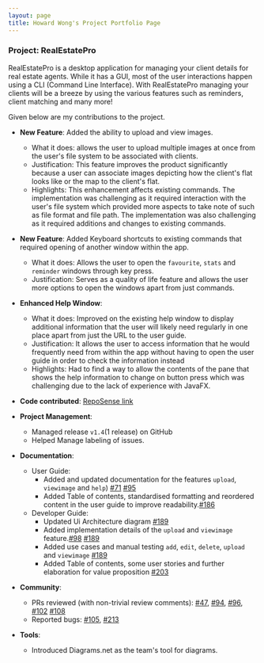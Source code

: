 ```yaml
---
layout: page
title: Howard Wong's Project Portfolio Page
---
```


### Project: RealEstatePro

RealEstatePro is a desktop application for managing your client details for real estate agents. While it has a GUI, most of the user interactions happen using a CLI (Command Line Interface). With RealEstatePro managing your clients will be a breeze by using the various features such as reminders, client matching and many more!

Given below are my contributions to the project.

* **New Feature**: Added the ability to upload and view images.
  * What it does: allows the user to upload multiple images at once from the user's file system to be associated with clients.
  * Justification: This feature improves the product significantly because a user can associate images depicting how the client's flat looks like or the map to the client's flat.
  * Highlights: This enhancement affects existing commands. The implementation was challenging as it required interaction with the user's file system which provided more aspects to take note of such as file format and file path.  The implementation was also challenging as it required additions and changes to existing commands.

* **New Feature**: Added Keyboard shortcuts to existing commands that required opening of another window within the app.
  * What it does: Allows the user to open the `favourite`, `stats` and `reminder` windows through key press.
  * Justification: Serves as a quality of life feature and allows the user more options to open the windows apart from just commands.

* **Enhanced Help Window**:
  * What it does: Improved on the existing help window to display additional information that the user will likely need regularly in one place apart from just the URL to the user guide.
  * Justification: It allows the user to access information that he would frequently need from within the app without having to open the user guide in order to check the information instead
  * Highlights: Had to find a way to allow the contents of the pane that shows the help information to change on button press which was challenging due to the lack of experience with JavaFX.

* **Code contributed**: [RepoSense link](https://nus-cs2103-ay2122s2.github.io/tp-dashboard/?search=&sort=groupTitle&sortWithin=title&timeframe=commit&mergegroup=&groupSelect=groupByRepos&breakdown=true&checkedFileTypes=docs~functional-code~test-code~other&since=2022-02-18&tabOpen=true&tabType=authorship&tabAuthor=howardwhw2&tabRepo=AY2122S2-CS2103-W16-4%2Ftp%5Bmaster%5D&authorshipIsMergeGroup=false&authorshipFileTypes=docs~functional-code~test-code~other&authorshipIsBinaryFileTypeChecked=false)

* **Project Management**:
  * Managed release `v1.4`(1 release) on GitHub
  * Helped Manage labeling of issues.

* **Documentation**:
  * User Guide:
    * Added and updated documentation for the features `upload`, `viewimage` and `help`) [\#71](https://github.com/AY2122S2-CS2103-W16-4/tp/pull/71) [\#95](https://github.com/AY2122S2-CS2103-W16-4/tp/pull/95)
    * Added Table of contents, standardised formatting  and reordered content in the user guide to improve readability.[\#186](https://github.com/AY2122S2-CS2103-W16-4/tp/pull/186)
  * Developer Guide:
    * Updated Ui Architecture diagram [\#189](https://github.com/AY2122S2-CS2103-W16-4/tp/pull/189)
    * Added implementation details of the `upload` and `viewimage` feature.[\#98](https://github.com/AY2122S2-CS2103-W16-4/tp/pull/98) [\#189](https://github.com/AY2122S2-CS2103-W16-4/tp/pull/189)
    * Added use cases and manual testing `add`, `edit`, `delete`, `upload` and `viewimage` [\#189](https://github.com/AY2122S2-CS2103-W16-4/tp/pull/189)
    * Added Table of contents, some user stories and further elaboration for value proposition [\#203](https://github.com/AY2122S2-CS2103-W16-4/tp/pull/203)

* **Community**:
  * PRs reviewed (with non-trivial review comments): [\#47](https://github.com/AY2122S2-CS2103-W16-4/tp/pull/47), [\#94](https://github.com/AY2122S2-CS2103-W16-4/tp/pull/94), [\#96](https://github.com/AY2122S2-CS2103-W16-4/tp/pull/96), [\#102](https://github.com/AY2122S2-CS2103-W16-4/tp/pull/102) [\#108](https://github.com/AY2122S2-CS2103-W16-4/tp/pull/108)
  * Reported bugs: [\#105](https://github.com/AY2122S2-CS2103-W16-4/tp/issues/105), [\#213](https://github.com/AY2122S2-CS2103-W16-4/tp/issues/213)

* **Tools**:
  * Introduced Diagrams.net as the team's tool for diagrams.
